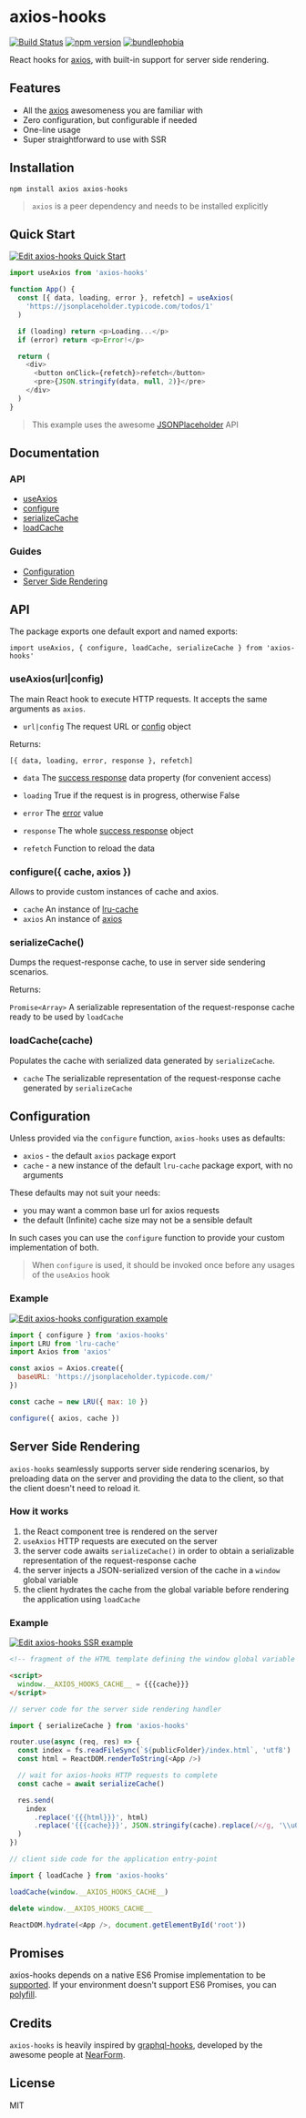 # axios-hooks

[![Build Status](https://travis-ci.org/simoneb/axios-hooks.svg?branch=master)](https://travis-ci.org/simoneb/axios-hooks)
[![npm version](https://badge.fury.io/js/axios-hooks.svg)](https://badge.fury.io/js/axios-hooks)
[![bundlephobia](https://badgen.net/bundlephobia/minzip/axios-hooks)](https://bundlephobia.com/result?p=axios-hooks)

React hooks for [axios], with built-in support for server side rendering.

## Features

- All the [axios] awesomeness you are familiar with
- Zero configuration, but configurable if needed
- One-line usage
- Super straightforward to use with SSR

## Installation

`npm install axios axios-hooks`

> `axios` is a peer dependency and needs to be installed explicitly

## Quick Start

[![Edit axios-hooks Quick Start](https://codesandbox.io/static/img/play-codesandbox.svg)](https://codesandbox.io/s/2oxrlq8rjr)

```js
import useAxios from 'axios-hooks'

function App() {
  const [{ data, loading, error }, refetch] = useAxios(
    'https://jsonplaceholder.typicode.com/todos/1'
  )

  if (loading) return <p>Loading...</p>
  if (error) return <p>Error!</p>

  return (
    <div>
      <button onClick={refetch}>refetch</button>
      <pre>{JSON.stringify(data, null, 2)}</pre>
    </div>
  )
}
```

> This example uses the awesome [JSONPlaceholder](https://jsonplaceholder.typicode.com/) API

## Documentation

### API

- [useAxios](#useaxiosurlconfig)
- [configure](#configure-cache-axios-)
- [serializeCache](#serializeCache)
- [loadCache](#loadcachecache)

### Guides

- [Configuration](#configuration)
- [Server Side Rendering](#server-side-rendering)

## API

The package exports one default export and named exports:

`import useAxios, { configure, loadCache, serializeCache } from 'axios-hooks'`

### useAxios(url|config)

The main React hook to execute HTTP requests. It accepts the same arguments as `axios`.

- `url|config` The request URL or [config](https://github.com/axios/axios#request-config) object

Returns:

`[{ data, loading, error, response }, refetch]`

- `data` The [success response](https://github.com/axios/axios#response-schema) data property (for convenient access)
- `loading` True if the request is in progress, otherwise False
- `error` The [error](https://github.com/axios/axios#handling-errors) value
- `response` The whole [success response](https://github.com/axios/axios#response-schema) object

- `refetch` Function to reload the data

### configure({ cache, axios })

Allows to provide custom instances of cache and axios.

- `cache` An instance of [lru-cache](https://github.com/isaacs/node-lru-cache)
- `axios` An instance of [axios](https://github.com/axios/axios#creating-an-instance)

### serializeCache()

Dumps the request-response cache, to use in server side sendering scenarios.

Returns:

`Promise<Array>` A serializable representation of the request-response cache ready to be used by `loadCache`

### loadCache(cache)

Populates the cache with serialized data generated by `serializeCache`.

- `cache` The serializable representation of the request-response cache generated by `serializeCache`

## Configuration

Unless provided via the `configure` function, `axios-hooks` uses as defaults:

- `axios` - the default `axios` package export
- `cache` - a new instance of the default `lru-cache` package export, with no arguments

These defaults may not suit your needs:

- you may want a common base url for axios requests
- the default (Infinite) cache size may not be a sensible default

In such cases you can use the `configure` function to provide your custom implementation of both.

> When `configure` is used, it should be invoked once before any usages of the `useAxios` hook

### Example

[![Edit axios-hooks configuration example](https://codesandbox.io/static/img/play-codesandbox.svg)](https://codesandbox.io/s/oqvxw6mpyq)

```js
import { configure } from 'axios-hooks'
import LRU from 'lru-cache'
import Axios from 'axios'

const axios = Axios.create({
  baseURL: 'https://jsonplaceholder.typicode.com/'
})

const cache = new LRU({ max: 10 })

configure({ axios, cache })
```

## Server Side Rendering

`axios-hooks` seamlessly supports server side rendering scenarios, by preloading data on the server and providing the data to the client, so that the client doesn't need to reload it.

### How it works

1. the React component tree is rendered on the server
2. `useAxios` HTTP requests are executed on the server
3. the server code awaits `serializeCache()` in order to obtain a serializable representation of the request-response cache
4. the server injects a JSON-serialized version of the cache in a `window` global variable
5. the client hydrates the cache from the global variable before rendering the application using `loadCache`

### Example

[![Edit axios-hooks SSR example](https://codesandbox.io/static/img/play-codesandbox.svg)](https://codesandbox.io/s/v83l3mjq57)

```html
<!-- fragment of the HTML template defining the window global variable -->

<script>
  window.__AXIOS_HOOKS_CACHE__ = {{{cache}}}
</script>
```

```js
// server code for the server side rendering handler

import { serializeCache } from 'axios-hooks'

router.use(async (req, res) => {
  const index = fs.readFileSync(`${publicFolder}/index.html`, 'utf8')
  const html = ReactDOM.renderToString(<App />)

  // wait for axios-hooks HTTP requests to complete
  const cache = await serializeCache()

  res.send(
    index
      .replace('{{{html}}}', html)
      .replace('{{{cache}}}', JSON.stringify(cache).replace(/</g, '\\u003c'))
  )
})
```

```js
// client side code for the application entry-point

import { loadCache } from 'axios-hooks'

loadCache(window.__AXIOS_HOOKS_CACHE__)

delete window.__AXIOS_HOOKS_CACHE__

ReactDOM.hydrate(<App />, document.getElementById('root'))
```

## Promises

axios-hooks depends on a native ES6 Promise implementation to be [supported](http://caniuse.com/promises).
If your environment doesn't support ES6 Promises, you can [polyfill](https://github.com/jakearchibald/es6-promise).

## Credits

`axios-hooks` is heavily inspired by [graphql-hooks](https://github.com/nearform/graphql-hooks),
developed by the awesome people at [NearForm](https://github.com/nearform).

## License

MIT

[axios]: https://github.com/axios/axios
